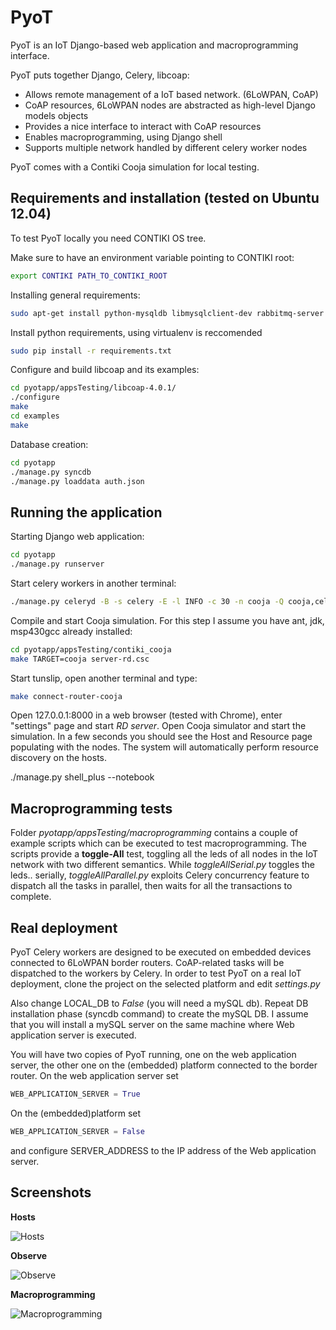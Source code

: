 PyoT
=========

PyoT is an IoT Django-based web application and macroprogramming interface.

PyoT puts together Django, Celery, libcoap: 

  - Allows remote management of a IoT based network. (6LoWPAN, CoAP)
  - CoAP resources, 6LoWPAN nodes are abstracted as high-level Django models objects
  - Provides a nice interface to interact with CoAP resources
  - Enables macroprogramming, using Django shell
  - Supports multiple network handled by different celery worker nodes

PyoT comes with a Contiki Cooja simulation for local testing.

Requirements and installation (tested on Ubuntu 12.04)
--------------
To test PyoT locally you need CONTIKI OS tree.

Make sure to have an environment variable pointing to CONTIKI root:
```sh
export CONTIKI PATH_TO_CONTIKI_ROOT
```

Installing general requirements:
```sh
sudo apt-get install python-mysqldb libmysqlclient-dev rabbitmq-server python-pip python-dev libcurl4-gnutls-dev graphviz libgraphviz-dev
```

Install python requirements, using virtualenv is reccomended
```sh
sudo pip install -r requirements.txt
```

Configure and build libcoap and its examples:
```sh
cd pyotapp/appsTesting/libcoap-4.0.1/
./configure
make
cd examples
make
```

Database creation:
```sh
cd pyotapp
./manage.py syncdb
./manage.py loaddata auth.json
```

Running the application
--------------
Starting Django web application:
```sh
cd pyotapp
./manage.py runserver
```

Start celery workers in another terminal:
```sh
./manage.py celeryd -B -s celery -E -l INFO -c 30 -n cooja -Q cooja,celery,periodic
```

Compile and start Cooja simulation. For this step I assume you have ant, jdk, msp430gcc already installed:
```sh
cd pyotapp/appsTesting/contiki_cooja
make TARGET=cooja server-rd.csc
```

Start tunslip, open another terminal and type:
```sh
make connect-router-cooja
```

Open 127.0.0.1:8000 in a web browser (tested with Chrome), enter "settings" page and start *RD server*. Open Cooja simulator and start the simulation. In a few seconds you should see the Host and Resource page populating with the nodes. The system will automatically perform resource discovery on the hosts.

./manage.py shell_plus --notebook

Macroprogramming tests
--------------
Folder *pyotapp/appsTesting/macroprogramming* contains a couple of example scripts which can be executed to test macroprogramming. The scripts provide a **toggle-All** test, toggling all the leds of all nodes in the IoT network with two different semantics. While *toggleAllSerial.py* toggles the leds.. serially, *toggleAllParallel.py* exploits Celery concurrency feature to dispatch all the tasks in parallel, then waits for all the transactions to complete.

Real deployment
--------------
PyoT Celery workers are designed to be executed on embedded devices connected to 6LoWPAN border routers. CoAP-related tasks will be dispatched to the workers by Celery. In order to test PyoT on a real IoT deployment, clone the project on the selected platform and edit *settings.py*

Also change LOCAL_DB to *False* (you will need a mySQL db). Repeat DB installation phase (syncdb command) to create the mySQL DB. I assume that you will install a mySQL server on the same machine where  Web application server is executed.

You will have two copies of PyoT running, one on the web application server, the other one on the (embedded) platform connected to the border router. On the web application server set 
```py
WEB_APPLICATION_SERVER = True
```

On the (embedded)platform set 
```py
WEB_APPLICATION_SERVER = False
```
and configure SERVER_ADDRESS to the IP address of the Web application server.

Screenshots
--------------
**Hosts**


![Hosts](https://raw.github.com/tecip-nes/pyot/master/screenshots/hosts.png)

**Observe**


![Observe](https://raw.github.com/tecip-nes/pyot/master/screenshots/observe.png)

**Macroprogramming**


![Macroprogramming](https://raw.github.com/tecip-nes/pyot/master/screenshots/macroprogramming.png)
